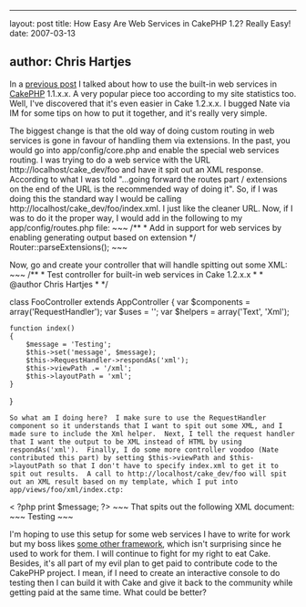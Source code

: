 <hr />

<p>layout: post
title: How Easy Are Web Services in CakePHP 1.2?  Really Easy!
date: 2007-03-13</p>

<h2>author: Chris Hartjes</h2>

<p>In a <a href="http://www.littlehart.net/atthekeyboard/2006/11/29/using-cakephps-native-web-service-support/">previous post</a> I talked about how to use the built-in web services in <a href="http://www.cakephp.org">CakePHP</a> 1.1.x.x.  A very popular piece too according to my site statistics too.  Well, I've discovered that it's even easier in Cake 1.2.x.x.  I bugged Nate via IM for some tips on how to put it together, and it's really very simple.
</p>

<p>
The biggest change is that the old way of doing custom routing in web services is gone in favour of handling them via extensions.  In the past, you would go into app/config/core.php and enable the special web services routing.  I was trying to do a web service with the URL http://localhost/cake_dev/foo and have it spit out an XML response.  According to what I was told "...going forward the routes part / extensions on the end of the URL is the recommended way of doing it".  So, if I was doing this the standard way I would be calling http://localhost/cake_dev/foo/index.xml.  I just like the cleaner URL.  Now, if I was to do it the proper way, I would add in the following to my app/config/routes.php file:
~~~
/**
 * Add in support for web services by enabling generating output based on extension
 */
Router::parseExtensions();
~~~
</p>

<p>Now, go and create your controller that will handle spitting out some XML:
~~~
/**
 * Test controller for built-in web services in Cake 1.2.x.x
 *
 * @author Chris Hartjes
 *
 */

class FooController extends AppController
{
    var $components = array('RequestHandler');
    var $uses = '';
    var $helpers = array('Text', 'Xml');
    
    function index()
    {
        $message = 'Testing';
        $this->set('message', $message);
        $this->RequestHandler->respondAs('xml');
        $this->viewPath .= '/xml';
        $this->layoutPath = 'xml';
    }
}
~~~
So what am I doing here?  I make sure to use the RequestHandler component so it understands that I want to spit out some XML, and I made sure to include the Xml helper.  Next, I tell the request handler that I want the output to be XML instead of HTML by using respondAs('xml').  Finally, I do some more controller voodoo (Nate contributed this part) by setting $this->viewPath and $this->layoutPath so that I don't have to specify index.xml to get it to spit out results.  A call to http://localhost/cake_dev/foo will spit out an XML result based on my template, which I put into app/views/foo/xml/index.ctp:
~~~
<foo>
    <bar>< ?php print $message; ?></bar>
</foo>
~~~
That spits out the following XML document:
~~~
<?xml version="1.0" encoding="UTF-8" ?>
<foo>
    <bar>Testing</bar>
</foo>
~~~
</p>

<p>I'm hoping to use this setup for some web services I have to write for work but my boss likes <a href="http://framework.zend.com">some other framework</a>, which isn't surprising since he used to work for them.  I will continue to fight for my right to eat Cake.  Besides, it's all part of my evil plan to get paid to contribute code to the CakePHP project.  I mean, if I need to create an interactive console to do testing then I can build it with Cake and give it back to the community while getting paid at the same time.  What could be better?
</p>
